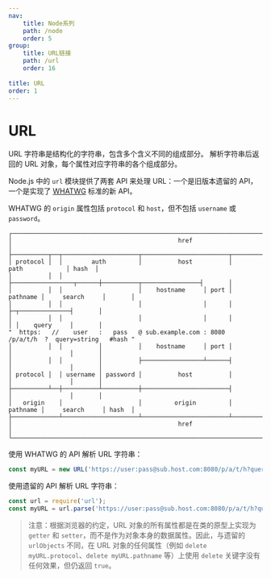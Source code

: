 ```yaml
---
nav:
    title: Node系列
    path: /node
    order: 5
group:
    title: URL链接
    path: /url
    order: 16
    
title: URL
order: 1
---
```



# URL

URL 字符串是结构化的字符串，包含多个含义不同的组成部分。 解析字符串后返回的 URL 对象，每个属性对应字符串的各个组成部分。

Node.js 中的 `url` 模块提供了两套 API 来处理 URL：一个是旧版本遗留的 API，一个是实现了 [WHATWG](http://nodejs.cn/s/fKgW8d) 标准的新 API。

WHATWG 的 `origin` 属性包括 `protocol` 和 `host`，但不包括 `username` 或 `password`。

```
┌────────────────────────────────────────────────────────────────────────────────────────────────┐
│                                              href                                              │
├──────────┬──┬─────────────────────┬────────────────────────┬───────────────────────────┬───────┤
│ protocol │  │        auth         │          host          │           path            │ hash  │
│          │  │                     ├─────────────────┬──────┼──────────┬────────────────┤       │
│          │  │                     │    hostname     │ port │ pathname │     search     │       │
│          │  │                     │                 │      │          ├─┬──────────────┤       │
│          │  │                     │                 │      │          │ │    query     │       │
"  https:   //    user   :   pass   @ sub.example.com : 8080   /p/a/t/h  ?  query=string   #hash "
│          │  │          │          │    hostname     │ port │          │                │       │
│          │  │          │          ├─────────────────┴──────┤          │                │       │
│ protocol │  │ username │ password │          host          │          │                │       │
├──────────┴──┼──────────┴──────────┼────────────────────────┤          │                │       │
│   origin    │                     │         origin         │ pathname │     search     │ hash  │
├─────────────┴─────────────────────┴────────────────────────┴──────────┴────────────────┴───────┤
│                                              href                                              │
└────────────────────────────────────────────────────────────────────────────────────────────────┘
```

使用 WHATWG 的 API 解析 URL 字符串：

```js
const myURL = new URL('https://user:pass@sub.host.com:8080/p/a/t/h?query=string#hash');
```

使用遗留的 API 解析 URL 字符串：

```js
const url = require('url');
const myURL = url.parse('https://user:pass@sub.host.com:8080/p/a/t/h?query=string#hash');
```

> 注意：根据浏览器的约定，URL 对象的所有属性都是在类的原型上实现为 `getter` 和 `setter`，而不是作为对象本身的数据属性。因此，与遗留的 `urlObjects` 不同，在 URL 对象的任何属性（例如 `delete myURL.protocol`、`delete myURL.pathname` 等）上使用 `delete` 关键字没有任何效果，但仍返回 `true`。
